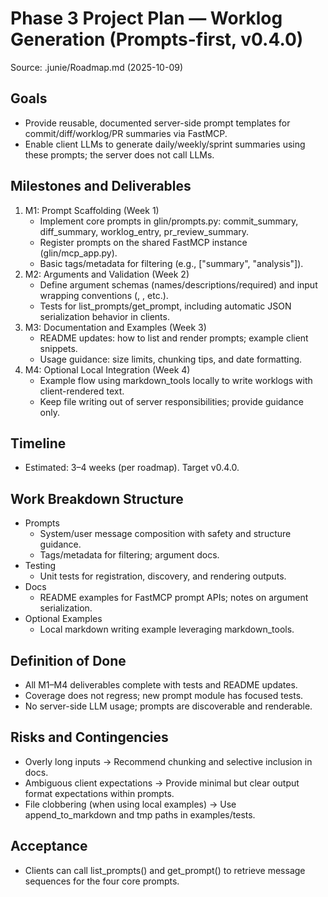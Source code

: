# Phase 3 Project Plan — Worklog Generation (Prompts-first, v0.4.0)

Source: .junie/Roadmap.md (2025-10-09)

## Goals
- Provide reusable, documented server-side prompt templates for commit/diff/worklog/PR summaries via FastMCP.
- Enable client LLMs to generate daily/weekly/sprint summaries using these prompts; the server does not call LLMs.

## Milestones and Deliverables
1. M1: Prompt Scaffolding (Week 1)
   - Implement core prompts in glin/prompts.py: commit_summary, diff_summary, worklog_entry, pr_review_summary.
   - Register prompts on the shared FastMCP instance (glin/mcp_app.py).
   - Basic tags/metadata for filtering (e.g., ["summary", "analysis"]).
2. M2: Arguments and Validation (Week 2)
   - Define argument schemas (names/descriptions/required) and input wrapping conventions (<COMMITS>, <DIFF>, etc.).
   - Tests for list_prompts/get_prompt, including automatic JSON serialization behavior in clients.
3. M3: Documentation and Examples (Week 3)
   - README updates: how to list and render prompts; example client snippets.
   - Usage guidance: size limits, chunking tips, and date formatting.
4. M4: Optional Local Integration (Week 4)
   - Example flow using markdown_tools locally to write worklogs with client-rendered text.
   - Keep file writing out of server responsibilities; provide guidance only.

## Timeline
- Estimated: 3–4 weeks (per roadmap). Target v0.4.0.

## Work Breakdown Structure
- Prompts
  - System/user message composition with safety and structure guidance.
  - Tags/metadata for filtering; argument docs.
- Testing
  - Unit tests for registration, discovery, and rendering outputs.
- Docs
  - README examples for FastMCP prompt APIs; notes on argument serialization.
- Optional Examples
  - Local markdown writing example leveraging markdown_tools.

## Definition of Done
- All M1–M4 deliverables complete with tests and README updates.
- Coverage does not regress; new prompt module has focused tests.
- No server-side LLM usage; prompts are discoverable and renderable.

## Risks and Contingencies
- Overly long inputs → Recommend chunking and selective inclusion in docs.
- Ambiguous client expectations → Provide minimal but clear output format expectations within prompts.
- File clobbering (when using local examples) → Use append_to_markdown and tmp paths in examples/tests.

## Acceptance
- Clients can call list_prompts() and get_prompt() to retrieve message sequences for the four core prompts.
